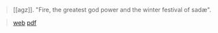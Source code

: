 > [[agz]]. "Fire, the greatest god power and the winter festival of sadæ". 

> [web](https://authenticgathazoroastrianism.org/2021/02/01/fire-the-greatest-god-power-and-the-winter-festival-of-sadae/)
> [pdf](agz2021-02-01.pdf)